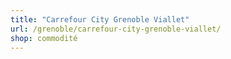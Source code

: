 ```yaml
---
title: "Carrefour City Grenoble Viallet"
url: /grenoble/carrefour-city-grenoble-viallet/
shop: commodité
---
```

